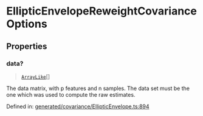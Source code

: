 # EllipticEnvelopeReweightCovarianceOptions

## Properties

### data?

> [`ArrayLike`](../types/ArrayLike.md)[]

The data matrix, with p features and n samples. The data set must be the one which was used to compute the raw estimates.

Defined in:  [generated/covariance/EllipticEnvelope.ts:894](https://github.com/transitive-bullshit/scikit-learn-ts/blob/b59c1ff/packages/sklearn/src/generated/covariance/EllipticEnvelope.ts#L894)
